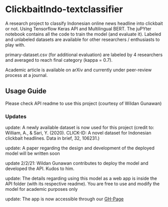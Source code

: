 # ClickbaitIndo-textclassifier
A research project to classify Indonesian online news headline into clickbait or not. 
Using Tensorflow Keras API and Multilingual BERT.
The juPYter notebook contains all the code to train the model (and evaluate it). 
Labeled and unlabeled datasets are available for other researchers / enthusiasts to play with.

primary-dataset.csv (for additional evaluation) are labeled by 4 researchers and averaged to reach final category (kappa = 0.7).

Academic article is available on arXiv and currently under peer-review process at a journal.

## Usage Guide
Please check API readme to use this project (courtesy of Wildan Gunawan)

### Updates
update: A newly available dataset is now used for this project 
(credit to: William, A., & Sari, Y. (2020). CLICK-ID: A novel dataset for Indonesian clickbait headlines. Data in brief, 32, 106231.)

update: A paper regarding the design and development of the deployed model will be written soon

update 2/2/21: Wildan Gunawan contributes to deploy the model and developed the API. Kudos to him.

update: The details regarding using this model as a web app is inside the API folder (with its respective readme). You are free to use and modify the model for academic purposes only

update: The app is now accessible through our [GH-Page](https://ruzcmc.github.io/ClickbaitIndo-textclassifier)
